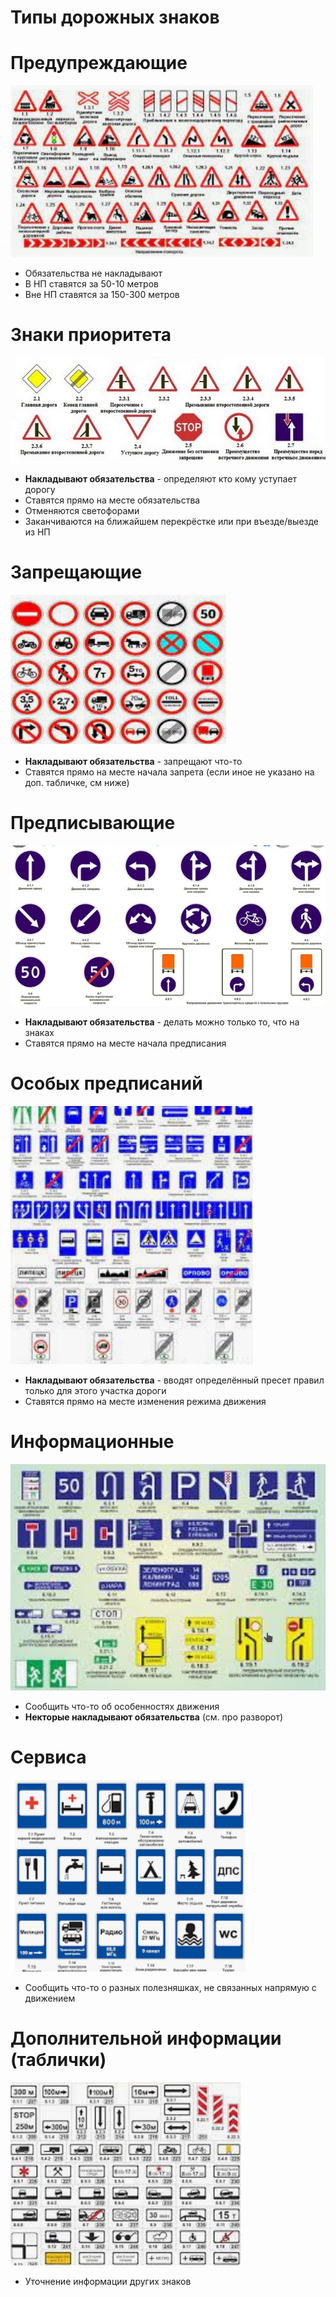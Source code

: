 # Типы дорожных знаков

# Предупреждающие
![image0010](image0010.png)

* Обязательства не накладывают
* В НП ставятся за 50-10 метров
* Вне НП ставятся за 150-300 метров

# Знаки приоритета
![image0009](image0009.png)

* **Накладывают обязательства** - определяют кто кому уступает дорогу
* Ставятся прямо на месте обязательства
* Отменяются светофорами
* Заканчиваются на ближайшем перекрёстке или при въезде/выезде из НП

# Запрещающие
![image0011](image0011.png)

* **Накладывают обязательства** - запрещают что-то
* Ставятся прямо на месте начала запрета (если иное не указано на доп. табличке, см ниже)

# Предписывающие
![image0012](image0012.png)

* **Накладывают обязательства** - делать можно только то, что на знаках
* Ставятся прямо на месте начала предписания

# Особых предписаний
![image0013](image0013.png)

* **Накладывают обязательства** - вводят определённый пресет правил только для этого участка дороги
* Ставятся прямо на месте изменения режима движения

# Информационные
![image0014](image0014.png)

* Сообщить что-то об особенностях движения
* **Некторые накладывают обязательства** (см. про разворот)


# Сервиса
![image0015](image0015.png)

* Сообщить что-то о разных полезняшках, не связанных напрямую с движением

# Дополнительной информации (таблички)
![image0017](image0017.png)

* Уточнение информации других знаков


